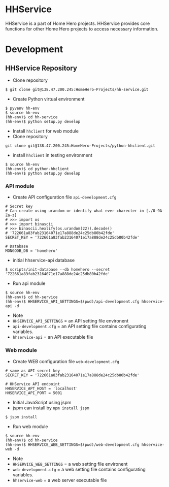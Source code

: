 # HHService

HHService is a part of Home Hero projects. HHService provides core functions for other Home Hero projects to access necessary information.

# Development

## HHService Repository

 * Clone repository

~~~~
$ git clone git@138.47.200.245:HomeHero-Projects/hh-service.git
~~~~

* Create Python virtual environment

~~~~
$ pyvenv hh-env
$ source hh-env
(hh-env)$ cd hh-service
(hh-env)$ python setup.py develop
~~~~

* Install `hhclient` for web module
 * Clone repository

~~~~
git clone git@138.47.200.245:HomeHero-Projects/python-hhclient.git
~~~~

 * install `hhclient` in testing environment

~~~~
$ source hh-env
(hh-env)$ cd python-hhclient
(hh-env)$ python setup.py develop
~~~~

### API module

* Create API configuration file `api-development.cfg`

~~~~
# Secret key
# Can create using urandom or identify what ever charecter in [./0-9A-Za-z]
# >>> import os
# >>> import binascii
# >>> binascii.hexlify(os.urandom(22)).decode()
# '722661a83fab23164071e17a888de24c25db80b42fde'
SECRET_KEY = '722661a83fab23164071e17a888de24c25db80b42fde'

# Database
MONGODB_DB = 'homehero'

~~~~

* initial hhservice-api database

~~~~
$ scripts/init-database --db homehero --secret '722661a83fab23164071e17a888de24c25db80b42fde'
~~~~

* Run api module

~~~~
$ source hh-env
(hh-env)$ cd hh-service
(hh-env)$ HHSERVICE_API_SETTINGS=$(pwd)/api-development.cfg hhservice-api -d
~~~~

* Note
 * `HHSERVICE_API_SETTINGS` = an API setting file environent
 * `api-development.cfg` = an API setting file contains configurating variables.
 * `hhservice-api` = an API executable file


### Web module

* Create WEB configuration file `web-development.cfg`

~~~~
# same as API secret key
SECRET_KEY = '722661a83fab23164071e17a888de24c25db80b42fde'

# HHService API endpoint
HHSERVICE_APT_HOST = 'localhost'
HHSERVICE_API_PORT = 5001
~~~~

* Initial JavaScript using jspm
 * jspm can install by `npm install jspm`

~~~~
$ jspm install
~~~~

* Run web module

~~~~
$ source hh-env
(hh-env)$ cd hh-service
(hh-env)$ HHSERVICE_WEB_SETTINGS=$(pwd)/web-development.cfg hhservice-web -d
~~~~

* Note
 * `HHSERVICE_WEB_SETTINGS` = a web setting file environent
 * `web-development.cfg` = a web setting file contains configurating variables.
 * `hhservice-web` = a web server executable file



